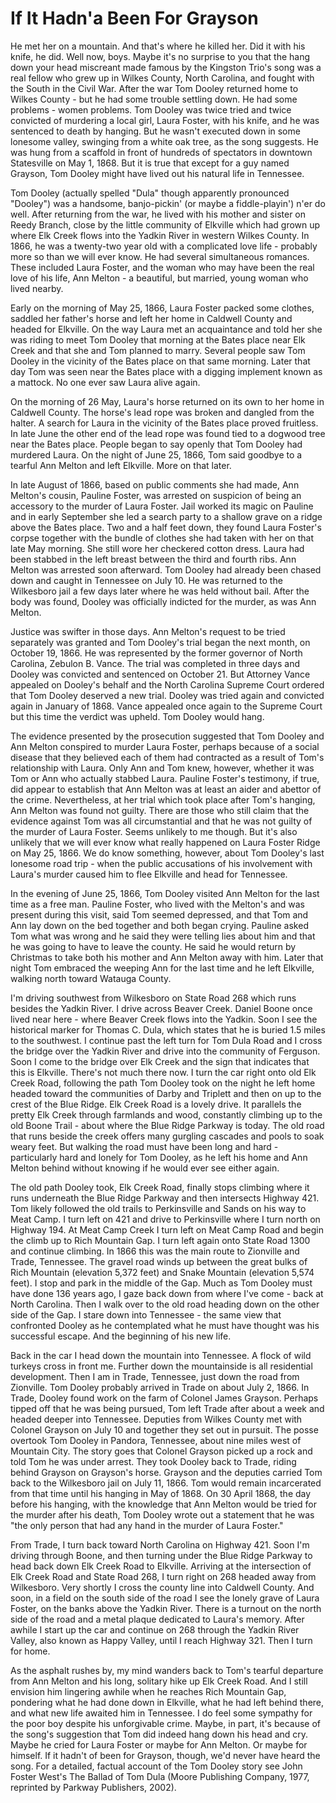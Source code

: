 # If It Hadn'a Been For Grayson 

He met her on a mountain. And that's where he killed her. Did it with his knife, he did. Well now, boys.  Maybe it's no surprise to you that the hang down your head miscreant made famous by the Kingston Trio's song was a real fellow who grew up in Wilkes County, North Carolina, and fought with the South in the Civil War. After the war Tom Dooley returned home to Wilkes County - but he had some trouble settling down. He had some problems - women problems. Tom Dooley was twice tried and twice convicted of murdering a local girl, Laura Foster, with his knife, and he was sentenced to death by hanging. But he wasn't executed down in some lonesome valley, swinging from a white oak tree, as the song suggests. He was hung from a scaffold in front of hundreds of spectators in downtown Statesville on May 1, 1868.  But it is true that except for a guy named Grayson, Tom Dooley might have lived out his natural life in Tennessee. 

Tom Dooley (actually spelled "Dula" though apparently pronounced "Dooley") was a handsome, banjo-pickin' (or maybe a fiddle-playin') n'er do well. After returning from the war, he lived with his mother and sister on Reedy Branch, close by the little community of Elkville which had grown up where Elk Creek flows into the Yadkin River in western Wilkes County.  In 1866, he was a twenty-two year old with a complicated love life - probably more so than we will ever know.  He had several simultaneous romances. These included Laura Foster, and the woman who may have been the real love of his life, Ann Melton - a beautiful, but married, young woman who lived nearby. 

Early on the morning of May 25, 1866, Laura Foster packed some clothes, saddled her father's horse and left her home in Caldwell County and headed for Elkville. On the way Laura met an acquaintance and told her she was riding to meet Tom Dooley that morning at the Bates place near Elk Creek and that she and Tom planned to marry.  Several people saw Tom Dooley in the vicinity of the Bates place on that same morning. Later that day Tom was seen near the Bates place with a digging implement known as a mattock. No one ever saw Laura alive again. 

On the morning of 26 May, Laura's horse returned on its own to her home in Caldwell County.  The horse's lead rope was broken and dangled from the halter.  A search for Laura in the vicinity of the Bates place proved fruitless. In late June the other end of the lead rope was found tied to a dogwood tree near the Bates place. People began to say openly that Tom Dooley had murdered Laura.  On the night of June 25, 1866, Tom said goodbye to a tearful Ann Melton and left Elkville. More on that later. 

In late August of 1866, based on public comments she had made, Ann Melton's cousin, Pauline Foster, was arrested on suspicion of being an accessory to the murder of Laura Foster.  Jail worked its magic on Pauline and in early September she led a search party to a shallow grave on a ridge above the Bates place. Two and a half feet down, they found Laura Foster's corpse together with the bundle of clothes she had taken with her on that late May morning. She still wore her checkered cotton dress. Laura had been stabbed in the left breast between the third and fourth ribs. Ann Melton was arrested soon afterward. Tom Dooley had already been chased down and caught in Tennessee on July 10.  He was returned to the Wilkesboro jail a few days later where he was held without bail. After the body was found, Dooley was officially indicted for the murder, as was Ann Melton. 

Justice was swifter in those days. Ann Melton's request to be tried separately was granted and Tom Dooley's trial began the next month, on October 19, 1866. He was represented by the former governor of North Carolina, Zebulon B. Vance.  The trial was completed in three days and Dooley was convicted and sentenced on October 21. But Attorney Vance appealed on Dooley's behalf and the North Carolina Supreme Court ordered that Tom Dooley deserved a new trial. Dooley was tried again and convicted again in January of 1868. Vance appealed once again to the Supreme Court but this time the verdict was upheld. Tom Dooley would hang. 

The evidence presented by the prosecution suggested that Tom Dooley and Ann Melton conspired to murder Laura Foster, perhaps because of a social disease that they believed each of them had contracted as a result of Tom's relationship with Laura.  Only Ann and Tom knew, however, whether it was Tom or Ann who actually stabbed Laura. Pauline Foster's testimony, if true, did appear to establish that Ann Melton was at least an aider and abettor of the crime. Nevertheless, at her trial which took place after Tom's hanging, Ann Melton was found not guilty.  There are those who still claim that the evidence against Tom was all circumstantial and that he was not guilty of the murder of Laura Foster.  Seems unlikely to me though. But it's also unlikely that we will ever know what really happened on Laura Foster Ridge on May 25, 1866. We do know something, however, about Tom Dooley's last lonesome road trip - when the public accusations of his involvement with Laura's murder caused him to flee Elkville and head for Tennessee. 

In the evening of June 25, 1866, Tom Dooley visited Ann Melton for the last time as a free man. Pauline Foster, who lived with the Melton's and was present during this visit, said Tom seemed depressed, and that Tom and Ann lay down on the bed together and both began crying. Pauline asked Tom what was wrong and he said they were telling lies about him and that he was going to have to leave the county.  He said he would return by Christmas to take both his mother and Ann Melton away with him.  Later that night Tom embraced the weeping Ann for the last time and he left Elkville, walking north toward Watauga County. 

I'm driving southwest from Wilkesboro on State Road 268 which runs besides the Yadkin River.  I drive across Beaver Creek. Daniel Boone once lived near here - where Beaver Creek flows into the Yadkin.  Soon I see the historical marker for Thomas C. Dula, which states that he is buried 1.5 miles to the southwest. I continue past the left turn for Tom Dula Road and I cross the bridge over the Yadkin River and drive into the community of Ferguson.  Soon I come to the bridge over Elk Creek and the sign that indicates that this is Elkville. There's not much there now.  I turn the car right onto old Elk Creek Road, following the path Tom Dooley took on the night he left home headed toward the communities of Darby and Triplett and then on up to the crest of the Blue Ridge. Elk Creek Road is a lovely drive. It parallels the pretty Elk Creek through farmlands and wood, constantly climbing up to the old Boone Trail - about where the Blue Ridge Parkway is today. The old road that runs beside the creek offers many gurgling cascades and pools to soak weary feet.  But walking the road must have been long and hard - particularly hard and lonely for Tom Dooley, as he left his home and Ann Melton behind without knowing if he would ever see either again. 

The old path Dooley took, Elk Creek Road, finally stops climbing where it runs underneath the Blue Ridge Parkway and then intersects Highway 421. Tom likely followed the old trails to Perkinsville and Sands on his way to Meat Camp. I turn left on 421 and drive to Perkinsville where I turn north on Highway 194. At Meat Camp Creek I turn left on Meat Camp Road and begin the climb up to Rich Mountain Gap. I turn left again onto State Road 1300 and continue climbing. In 1866 this was the main route to Zionville and Trade, Tennessee.  The gravel road winds up between the great bulks of Rich Mountain (elevation 5,372 feet) and Snake Mountain (elevation 5,574 feet). I stop and park in the middle of the Gap. Much as Tom Dooley must have done 136 years ago, I gaze back down from where I've come - back at North Carolina. Then I walk over to the old road heading down on the other side of the Gap. I stare down into Tennessee - the same view that confronted Dooley as he contemplated what he must have thought was his successful escape. And the beginning of his new life. 

Back in the car I head down the mountain into Tennessee.  A flock of wild turkeys cross in front me. Further down the mountainside is all residential development. Then I am in Trade, Tennessee, just down the road from Zionville. Tom Dooley probably arrived in Trade on about July 2, 1866. In Trade, Dooley found work on the farm of Colonel James Grayson. Perhaps tipped off that he was being pursued, Tom left Trade after about a week and headed deeper into Tennessee. Deputies from Wilkes County met with Colonel Grayson on July 10 and together they set out in pursuit. The posse overtook Tom Dooley in Pandora, Tennessee, about nine miles west of Mountain City.  The story goes that Colonel Grayson picked up a rock and told Tom he was under arrest. They took Dooley back to Trade, riding behind Grayson on Grayson's horse.  Grayson and the deputies carried Tom back to the Wilkesboro jail on July 11, 1866.  Tom would remain incarcerated from that time until his hanging in May of 1868. On 30 April 1868, the day before his hanging, with the knowledge that Ann Melton would be tried for the murder after his death, Tom Dooley wrote out a statement that he was "the only person that had any hand in the murder of Laura Foster."

From Trade, I turn back toward North Carolina on Highway 421. Soon I'm driving through Boone, and then turning under the Blue Ridge Parkway to head back down Elk Creek Road to Elkville. Arriving at the intersection of Elk Creek Road and State Road 268, I turn right on 268 headed away from Wilkesboro.  Very shortly I cross the county line into Caldwell County.  And soon, in a field on the south side of the road I see the lonely grave of Laura Foster, on the banks above the Yadkin River.  There is a turnout on the north side of the road and a metal plaque dedicated to Laura's memory.  After awhile I start up the car and continue on 268 through the Yadkin  River Valley, also known as Happy Valley, until I reach Highway 321.  Then I turn for home. 

As the asphalt rushes by, my mind wanders back to Tom's tearful departure from Ann Melton and his long, solitary hike up Elk Creek Road. And I still envision him lingering awhile when he reaches Rich Mountain Gap, pondering what he had done down in Elkville, what he had left behind there, and what new life awaited him in Tennessee.  I do feel some sympathy for the poor boy despite his unforgivable crime.  Maybe, in part, it's because of the song's suggestion that Tom did indeed hang down his head and cry.  Maybe he cried for Laura Foster or maybe for Ann Melton.  Or maybe for himself. If it hadn't of been for Grayson, though, we'd never have heard the song. 
For a detailed, factual account of the Tom Dooley story see John Foster West's The Ballad of Tom Dula  (Moore Publishing Company, 1977, reprinted by Parkway Publishers, 2002). 

